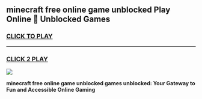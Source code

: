 
## minecraft free online game unblocked Play Online 👋 Unblocked Games
<h3>
<a href="https://premium.freeplayer.one?title=minecraft_free_online_game_unblocked&ref=19F">CLICK TO PLAY</a></h3>
<hr>

<h3>
<a href="https://premium.freeplayer.one?title=minecraft_free_online_game_unblocked&ref=19F">CLICK 2 PLAY</a>
  
</h3>

<a href="https://premium.freeplayer.one?title=minecraft_free_online_game_unblocked&ref=19F"><img src="https://clearcache.store/games.png"></a>


**minecraft free online game unblocked games unblocked: Your Gateway to Fun and Accessible Online Gaming**
